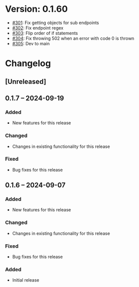 # Version: 0.1.60

* [#301](https://github.com/ConductionNL/openconnector/pull/301): Fix getting objects for sub endpoints
* [#302](https://github.com/ConductionNL/openconnector/pull/302): Fix endpoint regex
* [#303](https://github.com/ConductionNL/openconnector/pull/303): Flip order of if statements
* [#304](https://github.com/ConductionNL/openconnector/pull/304): Fix throwing 502 when an error with code 0 is thrown
* [#305](https://github.com/ConductionNL/openconnector/pull/305): Dev to main


# Changelog

## [Unreleased]
## 0.1.7 – 2024-09-19
### Added
- New features for this release

### Changed
- Changes in existing functionality for this release

### Fixed
- Bug fixes for this release

## 0.1.6 – 2024-09-07
### Added
- New features for this release

### Changed
- Changes in existing functionality for this release

### Fixed
- Bug fixes for this release

### Added
- Initial release

